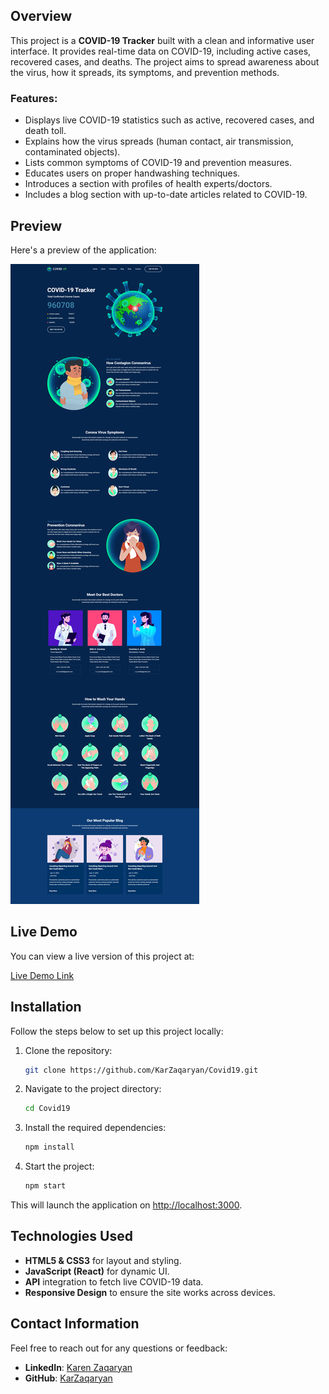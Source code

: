 

## Overview

This project is a **COVID-19 Tracker** built with a clean and informative user interface. It provides real-time data on COVID-19, including active cases, recovered cases, and deaths. The project aims to spread awareness about the virus, how it spreads, its symptoms, and prevention methods.

### Features:
- Displays live COVID-19 statistics such as active, recovered cases, and death toll.
- Explains how the virus spreads (human contact, air transmission, contaminated objects).
- Lists common symptoms of COVID-19 and prevention measures.
- Educates users on proper handwashing techniques.
- Introduces a section with profiles of health experts/doctors.
- Includes a blog section with up-to-date articles related to COVID-19.

## Preview

Here's a preview of the application:

![COVID-19 Tracker Preview](src/screen.png)

## Live Demo

You can view a live version of this project at:

[Live Demo Link](src/screen.png)

## Installation

Follow the steps below to set up this project locally:

1. Clone the repository:
    ```bash
    git clone https://github.com/KarZaqaryan/Covid19.git
    ```
2. Navigate to the project directory:
    ```bash
    cd Covid19
    ```
3. Install the required dependencies:
    ```bash
    npm install
    ```
4. Start the project:
    ```bash
    npm start
    ```

This will launch the application on [http://localhost:3000](http://localhost:3000).

## Technologies Used
- **HTML5 & CSS3** for layout and styling.
- **JavaScript (React)** for dynamic UI.
- **API** integration to fetch live COVID-19 data.
- **Responsive Design** to ensure the site works across devices.


## Contact Information

Feel free to reach out for any questions or feedback:

- **LinkedIn**: [Karen Zaqaryan](https://www.linkedin.com/in/karen-zaqaryan-9993a3331/)
- **GitHub**: [KarZaqaryan](https://github.com/KarZaqaryan)
